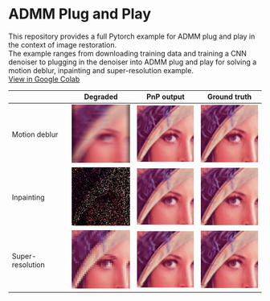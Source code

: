 # ADMM Plug and Play
This repository provides a full Pytorch example for ADMM plug and play in the context of image restoration. <br>
The example ranges from downloading training data and training a CNN denoiser to plugging in the denoiser into ADMM plug and play for solving a motion deblur, inpainting and super-resolution example.  <br>
[View in Google Colab](https://colab.research.google.com/drive/1XHGdKA-eTvOUwto2jA89z1SEfLTdR-jN?usp=sharing)

|| Degraded | PnP output | Ground truth | 
|-- |--|--|--| 
|Motion deblur|![](figs/degraded_motion.png) | ![](figs/pnp_motion.png) | ![](figs/image_motion.png) |
|Inpainting|![](figs/degraded_inpainting.png) | ![](figs/pnp_inpainting.png) | ![](figs/image_inpainting.png) |
|Super-resolution|![](figs/degraded_superres.png) | ![](figs/pnp_superres.png) | ![](figs/image_superres.png) |
